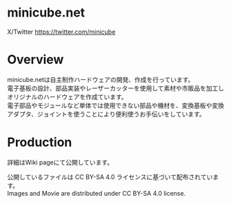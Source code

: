 # minicube.net  
X/Twitter https://twitter.com/minicube  
  
# Overview  
minicube.netは自主制作ハードウェアの開発、作成を行っています。  
電子基板の設計、部品実装やレーザーカッターを使用して素材や市販品を加工しオリジナルのハードウェアを作成ています。  
電子部品やモジュールなど単体では使用できない部品や機材を、変換基板や変換アダプタ、ジョイントを使うことにより便利使うお手伝いをしています。 

# Production
詳細はWiki pageにて公開しています。
  
公開しているファイルは CC BY-SA 4.0 ライセンスに基づいて配布されています。  
Images and Movie are distributed under CC BY-SA 4.0 license.  
